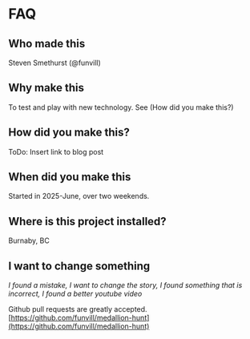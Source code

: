 # FAQ

## Who made this

Steven Smethurst (@funvill)

## Why make this

To test and play with new technology. See (How did you make this?)

## How did you make this?

ToDo: Insert link to blog post

## When did you make this

Started in 2025-June, over two weekends.

## Where is this project installed?

Burnaby, BC

## I want to change something

*I found a mistake, I want to change the story, I found something that is incorrect, I found a better youtube video*

Github pull requests are greatly accepted. [https://github.com/funvill/medallion-hunt](https://github.com/funvill/medallion-hunt)

